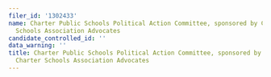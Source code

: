 ```yaml
---
filer_id: '1302433'
name: Charter Public Schools Political Action Committee, sponsored by California Charter
  Schools Association Advocates
candidate_controlled_id: ''
data_warning: ''
title: Charter Public Schools Political Action Committee, sponsored by California
  Charter Schools Association Advocates
---
```

